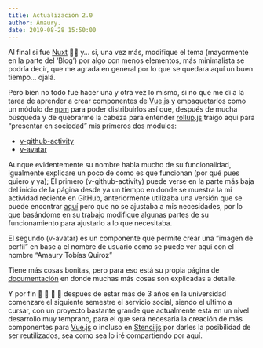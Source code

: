 ```yaml
---
title: Actualización 2.0
author: Amaury.
date: 2019-08-28 15:50:00
---
```


Al final si fue [Nuxt](https://vuejs.org/) 🙌✨ y… si, una vez más, modifique el tema (mayormente en la parte del ‘Blog’) por algo con menos elementos, más minimalista se podría decir, que me agrada en general por lo que se quedara aquí un buen tiempo... ojalá.

Pero bien no todo fue hacer una y otra vez lo mismo, si no que me di a la tarea de aprender a crear componentes de [Vue.js](https://vuejs.org/) y empaquetarlos como un módulo de [npm](https://www.npmjs.com/) para poder distribuirlos así que, después de mucha búsqueda y de quebrarme la cabeza para entender [rollup.js](https://rollupjs.org/guide/en/) traigo aquí para “presentar en sociedad” mis primeros dos módulos:

- [v-github-activity](https://www.npmjs.com/package/v-github-activity)
- [v-avatar](https://www.npmjs.com/package/@amaury-tobias/v-avatar)

Aunque evidentemente su nombre habla mucho de su funcionalidad, igualmente explicare un poco de cómo es que funcionan (por qué pues quiero y ya); El primero (v-github-activity) puede verse en la parte más baja del inicio de la página desde ya un tiempo en donde se muestra la mi actividad reciente en GitHub, anteriormente utilizaba una versión que se puede encontrar [aquí](https://github.com/lexmartinez/vue-github-activity) pero que no se ajustaba a mis necesidades, por lo que basándome en su trabajo modifique algunas partes de su funcionamiento para ajustarlo a lo que necesitaba.

El segundo (v-avatar) es un componente que permite crear una “imagen de perfil” en base a el nombre de usuario como se puede ver aquí con el nombre “Amaury Tobías Quiroz”

<v-img src='/images/v-avatar-1.PNG' :size='128'/>

Tiene más cosas bonitas, pero para eso está su propia página de [documentación](https://amaury-tobias.github.io/v-avatar/) en donde muchas más cosas son explicadas a detalle.

Y por fin 🙌 🙌 🎉 🎉 después de estar más de 3 años en la universidad comenzare el siguiente semestre el servicio social, siendo el ultimo a cursar, con un proyecto bastante grande que actualmente está en un nivel desarrollo muy temprano, para el que será necesaria la creación de más componentes para [Vue.js](https://vuejs.org/) o incluso en [Stenciljs](https://stenciljs.com/) por darles la posibilidad de ser reutilizados, sea como sea lo iré compartiendo por aquí.

